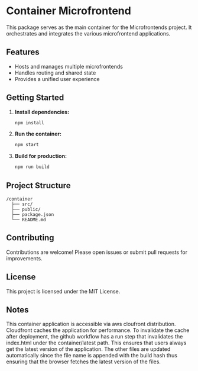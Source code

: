# Container Microfrontend

This package serves as the main container for the Microfrontends project. It orchestrates and integrates the various microfrontend applications.

## Features

- Hosts and manages multiple microfrontends
- Handles routing and shared state
- Provides a unified user experience

## Getting Started

1. **Install dependencies:**

   ```bash
   npm install
   ```

2. **Run the container:**

   ```bash
   npm start
   ```

3. **Build for production:**
   ```bash
   npm run build
   ```

## Project Structure

```
/container
  ├── src/
  ├── public/
  ├── package.json
  └── README.md
```

## Contributing

Contributions are welcome! Please open issues or submit pull requests for improvements.

## License

This project is licensed under the MIT License.

## Notes

This container application is accessible via aws cloufront distribution. Cloudfront caches the application for performance. To invalidate the cache after deployment, the github workflow has a run step that invalidates the index.html under the container/latest path. This ensures that users always get the latest version of the application. The other files are updated automatically since the file name is appended with the build hash thus ensuring that the browser fetches the latest version of the files.
